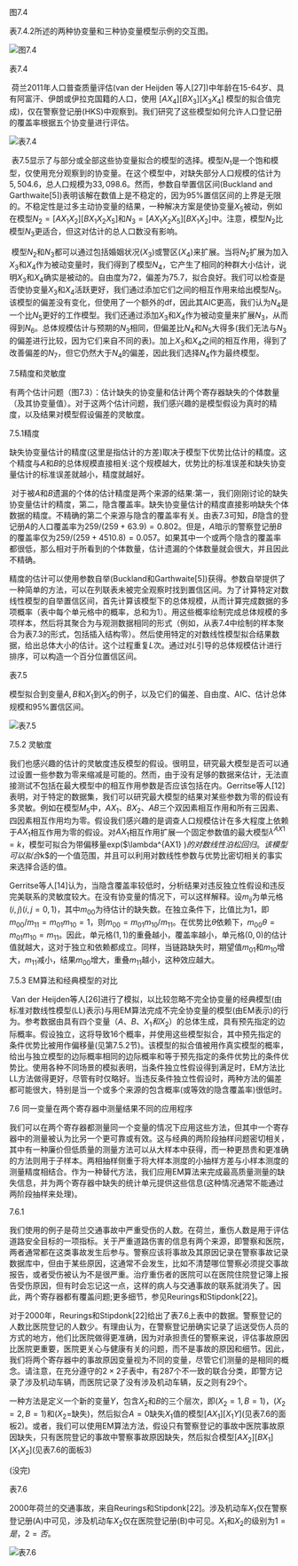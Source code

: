 图7.4

表7.4.2所述的两种协变量和三种协变量模型示例的交互图。

![图7.4](C:\Users\86152\Desktop\大学课程\大二\应用抽样技术\图7.4.png)

表7.4

​	荷兰2011年人口普查质量评估(van der Heijden 等人[27])中年龄在15-64岁、具有阿富汗、伊朗或伊拉克国籍的人口，使用 $[AX_4][BX_3][X_3X_4]$ 模型的拟合值完成)，仅在警察登记册(HKS)中观察到。我们研究了这些模型如何允许人口登记册的覆盖率根据五个协变量进行评估。

![表7.4](C:\Users\86152\Desktop\大学课程\大二\应用抽样技术\表7.4.png)

​	表7.5显示了与部分或全部这些协变量拟合的模型的选择。模型$N_1$是一个饱和模型，仅使用充分观察到的协变量。在这个模型中，对缺失部分人口规模的估计为$5,504.6$，总人口规模为$33,098.6$。然而，参数自举置信区间(Buckland and Garthwaite[5])表明该解在数值上是不稳定的，因为95%置信区间的上界是无限的。不稳定性是过多主动协变量的结果，一种解决方案是使协变量$X_5$被动，例如在模型$N_2 = [AX_1X_2][BX_1X_2X_5]$和$N_3 = [AX_1X_2X_5][BX_1X_2]$中。注意，模型$N_2$比模型$N_3$更适合，但这对估计的总人口数没有影响。

​	模型$N_2$和$N_3$都可以通过包括婚姻状况($X_3$)或警区($X_4$)来扩展。当将$N_2$扩展为加入$X_3$和$X_4$作为被动变量时，我们得到了模型$N_4$，它产生了相同的种群大小估计，说明$X_3$和$X_4$确实是被动的。自由度为$72$，偏差为$75.7$，拟合良好。我们可以检查是否使协变量$X_3$和$X_4$活跃更好，我们通过添加它们之间的相互作用来给出模型$N_5$。该模型的偏差没有变化，但使用了一个额外的df，因此其AIC更高，我们认为$N_4$是一个比$N_5$更好的工作模型。我们还通过添加$X_3$和$X_4$作为被动变量来扩展$N_3$，从而得到$N_6$。总体规模估计与预期的$N_3$相同，但偏差比$N_4$和$N_5$大得多(我们无法与$N_3$的偏差进行比较，因为它们来自不同的表)。加上$X_3$和$X_4$之间的相互作用，得到了改善偏差的$N_7$，但它仍然大于$N_4$的偏差，因此我们选择$N_4$作为最终模型。

7.5精度和灵敏度

​	有两个估计问题（图7.3）：估计缺失的协变量和估计两个寄存器缺失的个体数量（及其协变量值）。对于这两个估计问题，我们感兴趣的是模型假设为真时的精度，以及结果对模型假设偏差的灵敏度。

7.5.1精度

​	缺失协变量估计的精度(这里是指估计的方差)取决于模型下优势比估计的精度。这个精度与$A$和$B$的总体规模直接相关:这个规模越大，优势比的标准误差和缺失协变量估计的标准误差就越小，精度就越好。

​	对于被$A$和$B$遗漏的个体的估计精度是两个来源的结果:第一，我们刚刚讨论的缺失协变量估计的精度，第二，隐含覆盖率。缺失协变量估计的精度直接影响缺失个体数据的精度。不精确的第二个来源与隐含的覆盖率有关。由表7.3可知，$B$隐含的登记册$A$的人口覆盖率为$259/(259 + 63.9)= 0.802$。但是，$A$暗示的警察登记册$B$的覆盖率仅为$259/(259 + 4510.8)= 0.057$。如果其中一个或两个隐含的覆盖率都很低，那么相对于所看到的个体数量，估计遗漏的个体数量就会很大，并且因此不精确。

​	精度的估计可以使用参数自举(Buckland和Garthwaite[5])获得。参数自举提供了一种简单的方法，可以在列联表未被完全观察时找到置信区间。为了计算特定对数线性模型的自举置信区间，首先计算该模型下的总体规模，从而计算完成数据的多项概率（表中每个单元格中的概率，总和为$1$）。用这些概率绘制完成总体规模的多项样本，然后将其聚合为与观测数据相同的形式（例如，从表7.4中绘制的样本聚合为表7.3的形式，包括插入结构零）。然后使用特定的对数线性模型拟合结果数据，给出总体大小的估计。这个过程重复$L$次。通过对$L$引导的总体规模估计进行排序，可以构造一个百分位置信区间。

表7.5

模型拟合到变量$A,B$和$X_1$到$X_5$的例子，以及它们的偏差、自由度、AIC、估计总体规模和95%置信区间。

![表7.5](C:\Users\86152\Desktop\大学课程\大二\应用抽样技术\表7.5.png)

7.5.2 灵敏度

​	我们也感兴趣的估计的灵敏度违反模型的假设。很明显，研究最大模型是否可以通过设置一些参数为零来缩减是可能的。然而，由于没有足够的数据来估计，无法直接测试不包括在最大模型中的相互作用参数是否应该包括在内。Gerritse等人[12]表明，对于特定的数据集，我们可以研究最大模型的结果对某些参数为零的假设有多灵敏。例如在模型$M_5$中，$AX_1$、$BX_2$、$AB$三个双因素相互作用和所有三因素、四因素相互作用均为零。假设我们感兴趣的是调查人口规模估计在多大程度上依赖于$AX_1$相互作用为零的假设。对$AX_1$相互作用扩展一个固定参数值的最大模型$\lambda^{AX1} = k$，模型可拟合为带偏移量exp($\lambda^{AX1} $)的对数线性泊松回归。该模型可以拟合$k$的一个值范围，并且可以利用对数线性参数与优势比密切相关的事实来选择合适的值。

​	Gerritse等人[14]认为，当隐含覆盖率较低时，分析结果对违反独立性假设和违反完美联系的灵敏度较大。在没有协变量的情况下，可以这样解释。设$m_{ij}$为单元格$(i,j)$($i,j = 0,1$)，其中$m_{00}$为待估计的缺失数。在独立条件下，比值比为$1$，即$m_{00}/m_{11}=m_{01}m_{10} = 1$，则$m_{00} =m_{01}m_{10}/m_{11}$。在优势比$\theta$依赖下，$m_{00}\theta = m_{01}m_{10}=m_{11}$。因此，单元格$(1,1)$的重叠越小，覆盖率越小，单元格$(0,0)$的估计值就越大，这对于独立和依赖都成立。同样，当链路缺失时，期望值$m_{01}$和$m_{10}$增大，$m_{11}$减小，结果$m_{00}$增大，重叠$m_{11}$越小，这种效应越大。

7.5.3 EM算法和经典模型的对比

​	Van der Heijden等人[26]进行了模拟，以比较忽略不完全协变量的经典模型(由标准对数线性模型(LL)表示)与用EM算法完成不完全协变量的模型(由EM表示)的行为。参考数据由具有四个变量（$A、B、X_1和X_2$）的总体生成，具有预先指定的边际概率。假设独立，这将导致16个概率，并使用这些模型拟合，其中预先指定的条件优势比被用作偏移量(见第7.5.2节)。该模型的拟合值被用作真实模型的概率，给出与独立模型的边际概率相同的边际概率和等于预先指定的条件优势比的条件优势比。
​	使用各种不同场景的模拟表明，当条件独立性假设得到满足时，EM方法比LL方法做得更好，尽管有时仅略好。当违反条件独立性假设时，两种方法的偏差都可能很大，特别是当一个或多个来源的包含概率(或等效的隐含覆盖率)很低时。

7.6 同一变量在两个寄存器中测量结果不同的应用程序

​	我们可以在两个寄存器都测量同一个变量的情况下应用这些方法，但其中一个寄存器中的测量被认为比另一个更可靠或有效。这与经典的两阶段抽样问题密切相关，其中有一种廉价但低质量的测量方法可以从大样本中获得，而一种更昂贵和更准确的方法则用于子样本。两相抽样侧重于将大样本测度的小抽样方差与小样本测度的测量精度相结合。作为一种替代方法，我们应用EM算法来完成最高质量测量的缺失信息，并为两个寄存器中缺失的统计单元提供这些信息(这种情况通常不能通过两阶段抽样来处理)。

7.6.1

​	我们使用的例子是荷兰交通事故中严重受伤的人数。在荷兰，重伤人数是用于评估道路安全目标的一项指标。关于严重道路伤害的信息有两个来源，即警察和医院，两者通常都在这类事故发生后参与。警察应该将事故及其原因记录在警察事故记录数据库中，但由于某些原因，这通常不会发生，比如不清楚哪位警察必须提交事故报告，或者受伤被认为不是很严重。治疗重伤者的医院可以在医院住院登记簿上报告受伤原因，但有时会忘记这一点，这样的病人与交通事故的联系就消失了。因此，两个寄存器都有覆盖问题;更多细节，参见Reurings和Stipdonk[22]。

​	对于2000年，Reurings和Stipdonk[22]给出了表7.6上表中的数据。警察登记的人数比医院登记的人数少。有理由认为，在警察登记册确实记录了运送受伤人员的方式的地方，他们比医院做得更准确，因为对承担责任的警察来说，评估事故原因比医院更重要，医院更关心与健康有关的问题，而不是事故的原因和细节。因此，我们将两个寄存器中的事故原因变量视为不同的变量，尽管它们测量的是相同的概念。请注意，在充分遵守的$2\times2$子表中，有287个不一致的联合分类，即警方记录了涉及机动车辆，而医院记录了没有涉及机动车辆，反之则有29个。

一种方法是定义一个新的变量$Y$，包含$X_2$和$B$的三个层次，即($X_2 = 1,B = 1$)，($X_2 = 2,B = 1$)和($X_2 =$缺失)，然后拟合$A = 0$缺失$X_1$值的模型$[AX_1][X_1Y]$(见表7.6的面板2)。或者，我们可以使用EM算法方法，假设只有警察登记的事故中医院事故原因缺失，只有医院登记的事故中警察事故原因缺失，然后拟合模型$[AX_2][BX_1][X_1X_2]$(见表7.6的面板3)

(没完)

表7.6

2000年荷兰的交通事故，来自Reurings和Stipdonk[22]。涉及机动车$X_1$仅在警察登记册(A)中可见，涉及机动车$X_2$仅在医院登记册(B)中可见。$X_1$和$X_2$的级别为$1 =是，2 =否$。

![表7.6](C:\Users\86152\Desktop\大学课程\大二\应用抽样技术\表7.6.png)
